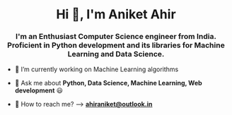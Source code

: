 <h1 align="center">Hi 👋, I'm <strong>Aniket Ahir</strong></h1>
<h3 align="center">I'm an Enthusiast Computer Science engineer from India. Proficient in Python development and its libraries for Machine Learning and Data Science.</h3>

- 🔭 I’m currently working on Machine Learning algorithms

- 💬 Ask me about **Python, Data Science, Machine Learning, Web development** 😃

- 📧 How to reach me? --> **ahiraniket@outlook.in**
